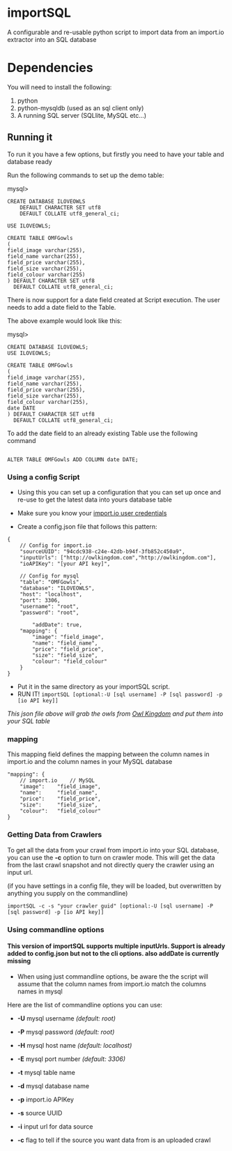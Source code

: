 # importSQL
A configurable and re-usable python script to import data from an import.io extractor into an SQL database

# Dependencies
You will need to install the following:

1. python
1. python-mysqldb (used as an sql client only)
1. A running SQL server (SQLlite, MySQL etc...)


## Running it

To run it you have a few options, but firstly you need to have your table and database ready

Run the following commands to set up the demo table:

mysql>

```
CREATE DATABASE ILOVEOWLS 
    DEFAULT CHARACTER SET utf8 
    DEFAULT COLLATE utf8_general_ci;
    
USE ILOVEOWLS;

CREATE TABLE OMFGowls
(
field_image varchar(255),
field_name varchar(255),
field_price varchar(255),
field_size varchar(255),
field_colour varchar(255)
) DEFAULT CHARACTER SET utf8
  DEFAULT COLLATE utf8_general_ci;

```

There is now support for a date field created at Script execution. The user needs to add a date field to the Table.

The above example would look like this:

mysql>

```
CREATE DATABASE ILOVEOWLS;
USE ILOVEOWLS;

CREATE TABLE OMFGowls
(
field_image varchar(255),
field_name varchar(255),
field_price varchar(255),
field_size varchar(255),
field_colour varchar(255),
date DATE
) DEFAULT CHARACTER SET utf8
  DEFAULT COLLATE utf8_general_ci;

```

To add the date field to an already existing Table use the following command

```

ALTER TABLE OMFGowls ADD COLUMN date DATE;

```


### Using a config Script

* Using this you can set up a configuration that you can set up once and re-use to get the latest data into yours database table

* Make sure you know your [import.io user credentials](https://import.io/data/account/)

* Create a config.json file that follows this pattern:

```
{
	// Config for import.io
	"sourceUUID": "94cdc938-c24e-42db-b94f-3fb852c450a9",
	"inputUrls": ["http://owlkingdom.com","http://owlkingdom.com"],
	"ioAPIKey": "[your API key]",

	// Config for mysql
	"table": "OMFGowls",
	"database": "ILOVEOWLS",
	"host": "localhost",
	"port": 3306,
	"username": "root",
	"password": "root",
 
        "addDate": true,
	"mapping": {
		"image": "field_image",
		"name": "field_name",
		"price": "field_price",
		"size": "field_size",
		"colour": "field_colour"
	}
}
```

* Put it in the same directory as your importSQL script.
* RUN IT! `importSQL [optional:-U [sql username] -P [sql password] -p [io API key]]`

*This json file above will grab the owls from [Owl Kingdom](http://owlkingdom.com) and put them into your SQL table*

### mapping

This mapping field defines the mapping between the column names in import.io and the column names in your MySQL database

```
"mapping": {
   	// import.io	// MySQL
	"image": 	"field_image",
	"name": 	"field_name",
	"price": 	"field_price",
	"size": 	"field_size",
	"colour": 	"field_colour"
}
```

### Getting Data from Crawlers

To get all the data from your crawl from import.io into your SQL database, you can use the **-c** option to turn on crawler mode.
This will get the data from the last crawl snapshot and not directly query the crawler using an input url.

(if you have settings in a config file, they will be loaded, but overwritten by anything you supply on the commandline)

```
importSQL -c -s "your crawler guid" [optional:-U [sql username] -P [sql password] -p [io API key]]
```


### Using commandline options 

#### This version of importSQL supports multiple inputUrls. Support is already added to config.json but not to the cli options. also addDate is currently missing

* When using just commandline options, be aware the the script will assume that the column names from import.io match the columns names in mysql

Here are the list of commandline options you can use:

* **-U** mysql username _(default: root)_
* **-P** mysql password _(default: root)_
* **-H** mysql host name _(default: localhost)_
* **-E** mysql port number _(default: 3306)_
* **-t** mysql table name
* **-d** mysql database name

* **-p** import.io APIKey
* **-s** source UUID
* **-i** input url for data source
* **-c** flag to tell if the source you want data from is an uploaded crawl
